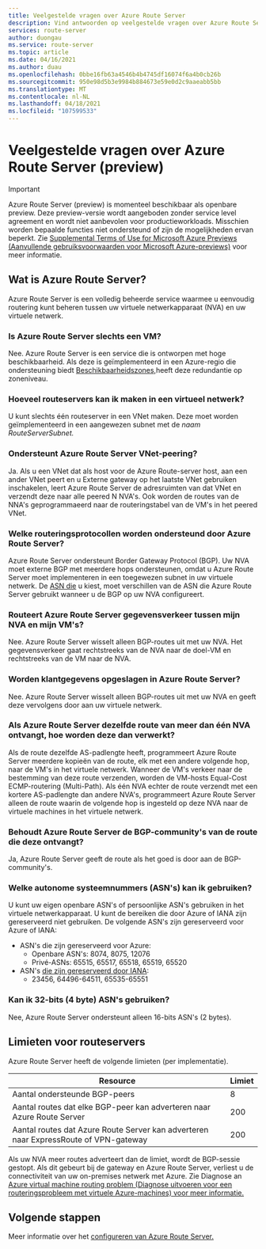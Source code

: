 ```yaml
---
title: Veelgestelde vragen over Azure Route Server
description: Vind antwoorden op veelgestelde vragen over Azure Route Server.
services: route-server
author: duongau
ms.service: route-server
ms.topic: article
ms.date: 04/16/2021
ms.author: duau
ms.openlocfilehash: 0bbe16fb63a4546b4b4745df16074f6a4b0cb26b
ms.sourcegitcommit: 950e98d5b3e9984b884673e59e0d2c9aaeabb5bb
ms.translationtype: MT
ms.contentlocale: nl-NL
ms.lasthandoff: 04/18/2021
ms.locfileid: "107599533"
---
```

# <a name="azure-route-server-preview-faq"></a>Veelgestelde vragen over Azure Route Server (preview)

> [!IMPORTANT]
> Azure Route Server (preview) is momenteel beschikbaar als openbare preview.
> Deze preview-versie wordt aangeboden zonder service level agreement en wordt niet aanbevolen voor productieworkloads. Misschien worden bepaalde functies niet ondersteund of zijn de mogelijkheden ervan beperkt.
> Zie [Supplemental Terms of Use for Microsoft Azure Previews (Aanvullende gebruiksvoorwaarden voor Microsoft Azure-previews)](https://azure.microsoft.com/support/legal/preview-supplemental-terms/) voor meer informatie.

## <a name="what-is-azure-route-server"></a>Wat is Azure Route Server?

Azure Route Server is een volledig beheerde service waarmee u eenvoudig routering kunt beheren tussen uw virtuele netwerkapparaat (NVA) en uw virtuele netwerk.

### <a name="is-azure-route-server-just-a-vm"></a>Is Azure Route Server slechts een VM?

Nee. Azure Route Server is een service die is ontworpen met hoge beschikbaarheid. Als deze is geïmplementeerd in een Azure-regio die ondersteuning biedt [Beschikbaarheidszones,](../availability-zones/az-overview.md)heeft deze redundantie op zoneniveau.

### <a name="how-many-route-servers-can-i-create-in-a-virtual-network"></a>Hoeveel routeservers kan ik maken in een virtueel netwerk?

U kunt slechts één routeserver in een VNet maken. Deze moet worden geïmplementeerd in een aangewezen subnet met de *naam RouteServerSubnet.*

### <a name="does-azure-route-server-support-vnet-peering"></a>Ondersteunt Azure Route Server VNet-peering?

Ja. Als u een VNet dat als host voor de Azure Route-server host, aan een ander VNet peert en u Externe gateway op het laatste VNet gebruiken inschakelen, leert Azure Route Server de adresruimten van dat VNet en verzendt deze naar alle peered N NVA's. Ook worden de routes van de NNA's geprogrammaeerd naar de routeringstabel van de VM's in het peered VNet. 


### <a name="what-routing-protocols-does-azure-route-server-support"></a><a name = "protocol"></a>Welke routeringsprotocollen worden ondersteund door Azure Route Server?

Azure Route Server ondersteunt Border Gateway Protocol (BGP). Uw NVA moet externe BGP met meerdere hops ondersteunen, omdat u Azure Route Server moet implementeren in een toegewezen subnet in uw virtuele netwerk. De [ASN die](https://en.wikipedia.org/wiki/Autonomous_system_(Internet)) u kiest, moet verschillen van de ASN die Azure Route Server gebruikt wanneer u de BGP op uw NVA configureert.

### <a name="does-azure-route-server-route-data-traffic-between-my-nva-and-my-vms"></a>Routeert Azure Route Server gegevensverkeer tussen mijn NVA en mijn VM's?

Nee. Azure Route Server wisselt alleen BGP-routes uit met uw NVA. Het gegevensverkeer gaat rechtstreeks van de NVA naar de doel-VM en rechtstreeks van de VM naar de NVA.

### <a name="does-azure-route-server-store-customer-data"></a>Worden klantgegevens opgeslagen in Azure Route Server?
Nee. Azure Route Server wisselt alleen BGP-routes uit met uw NVA en geeft deze vervolgens door aan uw virtuele netwerk.

### <a name="if-azure-route-server-receives-the-same-route-from-more-than-one-nva-how-does-it-handle-them"></a>Als Azure Route Server dezelfde route van meer dan één NVA ontvangt, hoe worden deze dan verwerkt?

Als de route dezelfde AS-padlengte heeft, programmeert Azure Route Server meerdere kopieën van de route, elk met een andere volgende hop, naar de VM's in het virtuele netwerk. Wanneer de VM's verkeer naar de bestemming van deze route verzenden, worden de VM-hosts Equal-Cost ECMP-routering (Multi-Path). Als één NVA echter de route verzendt met een kortere AS-padlengte dan andere NVA's, programmeert Azure Route Server alleen de route waarin de volgende hop is ingesteld op deze NVA naar de virtuele machines in het virtuele netwerk.

### <a name="does-azure-route-server-preserve-the-bgp-communities-of-the-route-it-receives"></a>Behoudt Azure Route Server de BGP-community's van de route die deze ontvangt?

Ja, Azure Route Server geeft de route als het goed is door aan de BGP-community's.

### <a name="what-autonomous-system-numbers-asns-can-i-use"></a>Welke autonome systeemnummers (ASN's) kan ik gebruiken?

U kunt uw eigen openbare ASN's of persoonlijke ASN's gebruiken in het virtuele netwerkapparaat. U kunt de bereiken die door Azure of IANA zijn gereserveerd niet gebruiken.
De volgende ASN's zijn gereserveerd voor Azure of IANA:

* ASN's die zijn gereserveerd voor Azure:
    * Openbare ASN's: 8074, 8075, 12076
    * Privé-ASNs: 65515, 65517, 65518, 65519, 65520
* ASN's [die zijn gereserveerd door IANA](http://www.iana.org/assignments/iana-as-numbers-special-registry/iana-as-numbers-special-registry.xhtml):
    * 23456, 64496-64511, 65535-65551

### <a name="can-i-use-32-bit-4-byte-asns"></a>Kan ik 32-bits (4 byte) ASN's gebruiken?

Nee, Azure Route Server ondersteunt alleen 16-bits ASN's (2 bytes).

## <a name="route-server-limits"></a><a name = "limitations"></a>Limieten voor routeservers

Azure Route Server heeft de volgende limieten (per implementatie).

| Resource | Limiet |
|----------|-------|
| Aantal ondersteunde BGP-peers | 8 |
| Aantal routes dat elke BGP-peer kan adverteren naar Azure Route Server | 200 |
| Aantal routes dat Azure Route Server kan adverteren naar ExpressRoute of VPN-gateway | 200 |

Als uw NVA meer routes adverteert dan de limiet, wordt de BGP-sessie gestopt. Als dit gebeurt bij de gateway en Azure Route Server, verliest u de connectiviteit van uw on-premises netwerk met Azure. Zie Diagnose an [Azure virtual machine routing problem (Diagnose uitvoeren voor een routeringsprobleem met virtuele Azure-machines) voor meer informatie.](../virtual-network/diagnose-network-routing-problem.md)

## <a name="next-steps"></a>Volgende stappen

Meer informatie over het [configureren van Azure Route Server.](quickstart-configure-route-server-powershell.md)
